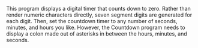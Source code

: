 This program displays a digital timer that counts down to zero. Rather than render numeric characters directly, seven segment digits are generated for each digit. Then, set the countdown timer to any number of seconds, minutes, and hours you like.
However, the Countdown program needs to display a colon made out of asterisks in between the hours, minutes, and seconds.
